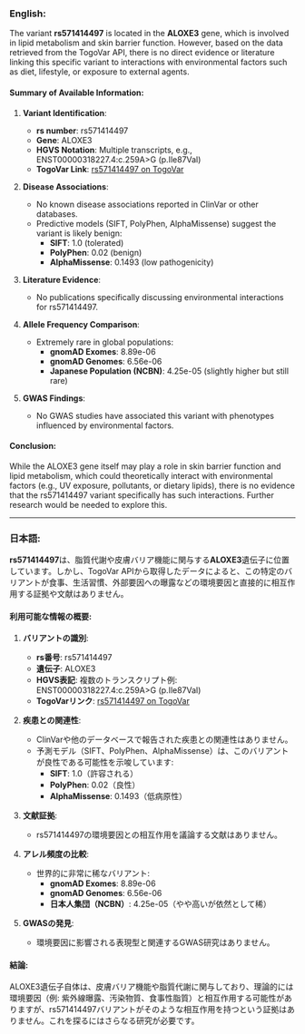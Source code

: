 ### English:
The variant **rs571414497** is located in the **ALOXE3** gene, which is involved in lipid metabolism and skin barrier function. However, based on the data retrieved from the TogoVar API, there is no direct evidence or literature linking this specific variant to interactions with environmental factors such as diet, lifestyle, or exposure to external agents. 

#### Summary of Available Information:
1. **Variant Identification**:
   - **rs number**: rs571414497
   - **Gene**: ALOXE3
   - **HGVS Notation**: Multiple transcripts, e.g., ENST00000318227.4:c.259A>G (p.Ile87Val)
   - **TogoVar Link**: [rs571414497 on TogoVar](https://togovar.org/variant/tgv397740557)

2. **Disease Associations**:
   - No known disease associations reported in ClinVar or other databases.
   - Predictive models (SIFT, PolyPhen, AlphaMissense) suggest the variant is likely benign:
     - **SIFT**: 1.0 (tolerated)
     - **PolyPhen**: 0.02 (benign)
     - **AlphaMissense**: 0.1493 (low pathogenicity)

3. **Literature Evidence**:
   - No publications specifically discussing environmental interactions for rs571414497.

4. **Allele Frequency Comparison**:
   - Extremely rare in global populations:
     - **gnomAD Exomes**: 8.89e-06
     - **gnomAD Genomes**: 6.56e-06
     - **Japanese Population (NCBN)**: 4.25e-05 (slightly higher but still rare)

5. **GWAS Findings**:
   - No GWAS studies have associated this variant with phenotypes influenced by environmental factors.

#### Conclusion:
While the ALOXE3 gene itself may play a role in skin barrier function and lipid metabolism, which could theoretically interact with environmental factors (e.g., UV exposure, pollutants, or dietary lipids), there is no evidence that the rs571414497 variant specifically has such interactions. Further research would be needed to explore this.

---

### 日本語:
**rs571414497**は、脂質代謝や皮膚バリア機能に関与する**ALOXE3**遺伝子に位置しています。しかし、TogoVar APIから取得したデータによると、この特定のバリアントが食事、生活習慣、外部要因への曝露などの環境要因と直接的に相互作用する証拠や文献はありません。

#### 利用可能な情報の概要:
1. **バリアントの識別**:
   - **rs番号**: rs571414497
   - **遺伝子**: ALOXE3
   - **HGVS表記**: 複数のトランスクリプト例: ENST00000318227.4:c.259A>G (p.Ile87Val)
   - **TogoVarリンク**: [rs571414497 on TogoVar](https://togovar.org/variant/tgv397740557)

2. **疾患との関連性**:
   - ClinVarや他のデータベースで報告された疾患との関連性はありません。
   - 予測モデル（SIFT、PolyPhen、AlphaMissense）は、このバリアントが良性である可能性を示唆しています:
     - **SIFT**: 1.0（許容される）
     - **PolyPhen**: 0.02（良性）
     - **AlphaMissense**: 0.1493（低病原性）

3. **文献証拠**:
   - rs571414497の環境要因との相互作用を議論する文献はありません。

4. **アレル頻度の比較**:
   - 世界的に非常に稀なバリアント:
     - **gnomAD Exomes**: 8.89e-06
     - **gnomAD Genomes**: 6.56e-06
     - **日本人集団（NCBN）**: 4.25e-05（やや高いが依然として稀）

5. **GWASの発見**:
   - 環境要因に影響される表現型と関連するGWAS研究はありません。

#### 結論:
ALOXE3遺伝子自体は、皮膚バリア機能や脂質代謝に関与しており、理論的には環境要因（例: 紫外線曝露、汚染物質、食事性脂質）と相互作用する可能性がありますが、rs571414497バリアントがそのような相互作用を持つという証拠はありません。これを探るにはさらなる研究が必要です。